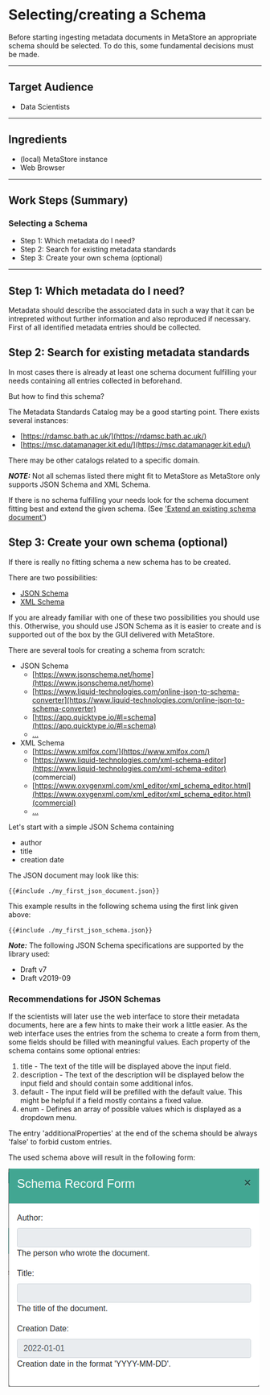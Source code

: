 # Selecting/creating a Schema
Before starting ingesting metadata documents in MetaStore an appropriate schema 
should be selected. To do this, some fundamental decisions must be made.

---

## Target Audience

- Data Scientists

---

## Ingredients

- (local) MetaStore instance
- Web Browser

---

## Work Steps (Summary)

### Selecting a Schema
* Step 1: Which metadata do I need?
* Step 2: Search for existing metadata standards
* Step 3: Create your own schema (optional)

---

## Step 1: Which metadata do I need?
Metadata should describe the associated data in such a way that it can be 
intrepreted without further information and also reproduced if necessary. 
First of all identified metadata entries should be collected. 


## Step 2: Search for existing metadata standards
In most cases there is already at least one schema document fulfilling your needs
containing all entries collected in beforehand.

But how to find this schema?

The Metadata Standards Catalog may be a good starting point. There exists 
several instances:
- [https://rdamsc.bath.ac.uk/](https://rdamsc.bath.ac.uk/)
- [https://msc.datamanager.kit.edu/](https://msc.datamanager.kit.edu/)

There may be other catalogs related to a specific domain.

***NOTE:*** Not all schemas listed there might fit to MetaStore as MetaStore only 
supports JSON Schema and XML Schema. 

If there is no schema fulfilling your needs look for the schema document fitting 
best and extend the given schema. (See ['Extend an existing schema document'](./extend.md))

## Step 3: Create your own schema (optional)
If there is really no fitting schema a new schema has to be created.

There are two possibilities:
- [JSON Schema](https://json-schema.org/)
- [XML Schema](https://www.w3schools.com/XML/schema_howto.asp)

If you are already familiar with one of these two possibilities you should use 
this. Otherwise, you should use JSON Schema as it is easier to create and is supported
out of the box by the GUI delivered with MetaStore. 

There are several tools for creating a schema from scratch:
- JSON Schema
  - [https://www.jsonschema.net/home](https://www.jsonschema.net/home)
  - [https://www.liquid-technologies.com/online-json-to-schema-converter](https://www.liquid-technologies.com/online-json-to-schema-converter)
  - [https://app.quicktype.io/#l=schema](https://app.quicktype.io/#l=schema)
  - [...](https://json-schema.org/implementations.html#schema-generators)
- XML Schema
  - [https://www.xmlfox.com/](https://www.xmlfox.com/)
  - [https://www.liquid-technologies.com/xml-schema-editor](https://www.liquid-technologies.com/xml-schema-editor) (commercial)
  - [https://www.oxygenxml.com/xml_editor/xml_schema_editor.html](https://www.oxygenxml.com/xml_editor/xml_schema_editor.html)(commercial)
  - [...](https://www.w3.org/XML/Schema#Tools)

Let's start with a simple JSON Schema containing 
- author
- title
- creation date

The JSON document may look like this:
```
{{#include ./my_first_json_document.json}}
```
This example results in the following schema using the first link given above:
```
{{#include ./my_first_json_schema.json}}
```
***Note:*** The following JSON Schema specifications are supported by the library used:
* Draft v7 
* Draft v2019-09

### Recommendations for JSON Schemas
If the scientists will later use the web interface to store their metadata 
documents, here are a few hints to make their work a little easier. 
As the web interface uses the entries from the schema to create a form from them, 
some fields should be filled with meaningful values.
Each property of the schema contains some optional entries:
1. title - The text of the title will be displayed above the input field.
2. description - The text of the description will be displayed below the input 
   field and should contain some additional infos.
3. default - The input field will be prefilled with the default value. This might
   be helpful if a field mostly contains a fixed value. 
4. enum - Defines an array of possible values which is displayed as a dropdown menu.

The entry 'additionalProperties' at the end of the schema should be always 'false' 
to forbid custom entries.

The used schema above will result in the following form:

<div class="centerbox">
    <img src="/images/SchemaRecordFormExample.png" alt="Schema Record Form Example" style="max-height:50em;" />
</div>

